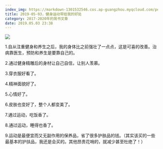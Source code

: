 ```yaml
---
index_img: https://markdown-1301532546.cos.ap-guangzhou.myqcloud.com/peipei_blog/20210921144950.jpeg
title: 2019-05-03，健身运动带给我的好处
category: 2017-2020年的简书文章
date: 2019.05.03 23:38
---
```


![](https://markdown-1301532546.cos.ap-guangzhou.myqcloud.com/peipei_blog/20210921144950.jpeg)  



  

1.自从注重健身和养生之后，我的身体比之前强壮了一点点，这是可喜的改善。治病靠医生，预防和养生是要靠自己的。

2.通过健身精雕后的身材让自己自信，让别人羡慕。

3.穿衣服好看了。

4.精神面貌好了。

5.心情好了。

6.皮肤也变好了，整个人都变美了。

7.通过运动，吃饭香了。

8.通过运动，睡得也香了。

9.运动是最便宜而又无副作用的保养品，省了很多护肤品的钱。（其实该买的一些最基本的护扶品，我还是会买的。其他昂贵花哨的，就减少甚至杜绝了！）